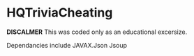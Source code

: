 # HQTriviaCheating
**DISCALMER**
This was coded only as an educational excersize.


Dependancies include
JAVAX.Json
Jsoup
